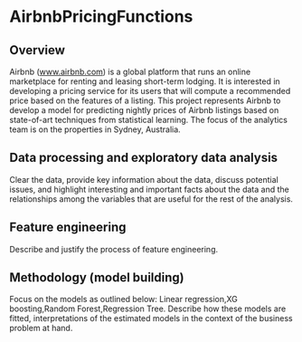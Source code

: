 # AirbnbPricingFunctions

## Overview
Airbnb (www.airbnb.com) is a global platform that runs an online marketplace for renting and leasing short-term lodging. It is interested in developing a pricing service for its users that will compute a recommended price based on the features of a listing. This project represents Airbnb to develop a model for predicting nightly prices of Airbnb listings based on state-of-art techniques from statistical learning. The focus of the analytics team is on the properties in Sydney, Australia.

## Data processing and exploratory data analysis
Clear the data, provide key information about the data, discuss potential issues, and highlight interesting and important facts about the data and the relationships among the variables that are useful for the rest of the analysis.

## Feature engineering
Describe and justify the process of feature engineering.

## Methodology (model building)
Focus on the models as outlined below: Linear regression,XG boosting,Random Forest,Regression Tree. Describe how these models are fitted, interpretations of the estimated models in the context of the business problem at hand.